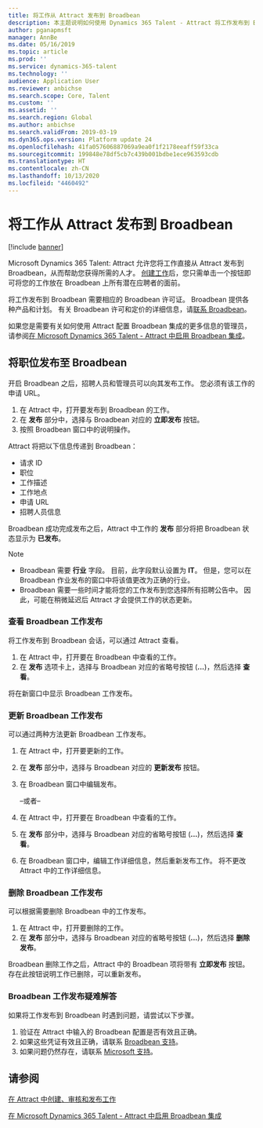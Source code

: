 ```yaml
---
title: 将工作从 Attract 发布到 Broadbean
description: 本主题说明如何使用 Dynamics 365 Talent - Attract 将工作发布到 Broadbean
author: pganapmsft
manager: AnnBe
ms.date: 05/16/2019
ms.topic: article
ms.prod: ''
ms.service: dynamics-365-talent
ms.technology: ''
audience: Application User
ms.reviewer: anbichse
ms.search.scope: Core, Talent
ms.custom: ''
ms.assetid: ''
ms.search.region: Global
ms.author: anbichse
ms.search.validFrom: 2019-03-19
ms.dyn365.ops.version: Platform update 24
ms.openlocfilehash: 41fa057606887069a9ea0f1f2178eeaff59f33ca
ms.sourcegitcommit: 199848e78df5cb7c439b001bdbe1ece963593cdb
ms.translationtype: HT
ms.contentlocale: zh-CN
ms.lasthandoff: 10/13/2020
ms.locfileid: "4460492"
---
```

# <a name="post-jobs-to-broadbean-from-attract"></a>将工作从 Attract 发布到 Broadbean

[!include [banner](includes/banner.md)]

Microsoft Dynamics 365 Talent: Attract 允许您将工作直接从 Attract 发布到 Broadbean，从而帮助您获得所需的人才。 [创建工作](./creating-jobs-attract.md)后，您只需单击一个按钮即可将您的工作放在 Broadbean 上所有潜在应聘者的面前。

将工作发布到 Broadbean 需要相应的 Broadbean 许可证。 Broadbean 提供各种产品和计划。 有关 Broadbean 许可和定价的详细信息，请[联系 Broadbean](https://www.broadbean.com/contact-us/)。

如果您是需要有关如何使用 Attract 配置 Broadbean 集成的更多信息的管理员，请参阅[在 Microsoft Dynamics 365 Talent - Attract 中启用 Broadbean 集成](./attract-admin-job-board-settings.md)。

## <a name="post-jobs-to-broadbean"></a>将职位发布至 Broadbean

开启 Broadbean 之后，招聘人员和管理员可以向其发布工作。 您必须有该工作的申请 URL。

1. 在 Attract 中，打开要发布到 Broadbean 的工作。
2. 在 **发布** 部分中，选择与 Broadbean 对应的 **立即发布** 按钮。
3. 按照 Broadbean 窗口中的说明操作。

Attract 将把以下信息传递到 Broadbean：

- 请求 ID
- 职位
- 工作描述
- 工作地点
- 申请 URL
- 招聘人员信息

Broadbean 成功完成发布之后，Attract 中工作的 **发布** 部分将把 Broadbean 状态显示为 **已发布**。

> [!NOTE]
> - Broadbean 需要 **行业** 字段。 目前，此字段默认设置为 **IT**。 但是，您可以在 Broadbean 作业发布的窗口中将该值更改为正确的行业。
> - Broadbean 需要一些时间才能将您的工作发布到您选择所有招聘公告中。 因此，可能在稍微延迟后 Attract 才会提供工作的状态更新。

### <a name="view-a-broadbean-job-posting"></a>查看 Broadbean 工作发布

将工作发布到 Broadbean 会话，可以通过 Attract 查看。

1. 在 Attract 中，打开要在 Broadbean 中查看的工作。
2. 在 **发布** 选项卡上，选择与 Broadbean 对应的省略号按钮 (**...**)，然后选择 **查看**。

将在新窗口中显示 Broadbean 工作发布。

### <a name="update-a-broadbean-job-posting"></a>更新 Broadbean 工作发布

可以通过两种方法更新 Broadbean 工作发布。

1. 在 Attract 中，打开要更新的工作。
2. 在 **发布** 部分中，选择与 Broadbean 对应的 **更新发布** 按钮。
3. 在 Broadbean 窗口中编辑发布。

    –或者–

1. 在 Attract 中，打开要在 Broadbean 中查看的工作。
2. 在 **发布** 部分中，选择与 Broadbean 对应的省略号按钮 (**...**)，然后选择 **查看**。
3. 在 Broadbean 窗口中，编辑工作详细信息，然后重新发布工作。 将不更改 Attract 中的工作详细信息。

### <a name="remove-a-broadbean-job-posting"></a>删除 Broadbean 工作发布

可以根据需要删除 Broadbean 中的工作发布。

1. 在 Attract 中，打开要删除的工作。
2. 在 **发布** 部分中，选择与 Broadbean 对应的省略号按钮 (**...**)，然后选择 **删除发布**。

Broadbean 删除工作之后，Attract 中的 Broadbean 项将带有 **立即发布** 按钮。 存在此按钮说明工作已删除，可以重新发布。

### <a name="troubleshoot-job-posting-to-broadbean"></a>Broadbean 工作发布疑难解答

如果将工作发布到 Broadbean 时遇到问题，请尝试以下步骤。

1. 验证在 Attract 中输入的 Broadbean 配置是否有效且正确。
2. 如果这些凭证有效且正确，请联系 [Broadbean 支持](https://www.broadbean.com/resources/support/)。
3. 如果问题仍然存在，请联系 [Microsoft 支持](./talent-support.md)。

## <a name="see-also"></a>请参阅

[在 Attract 中创建、审核和发布工作](./creating-jobs-attract.md)

[在 Microsoft Dynamics 365 Talent - Attract 中启用 Broadbean 集成](./attract-admin-job-board-settings.md)
